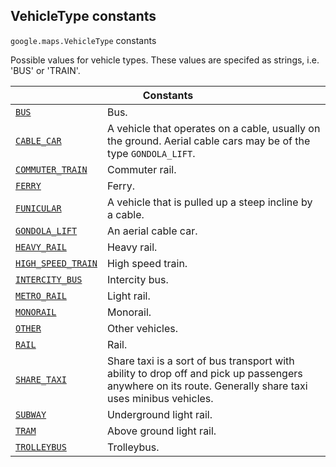 
<devsite-heading text=" VehicleType constants" for="VehicleType" level="h2" link="" toc="" back-to-top=""><h2 id="VehicleType" is-upgraded="">VehicleType constants </h2></devsite-heading>
<p>
<code translate="no" dir="ltr"><span itemprop="path">google.maps</span>.<span itemprop="name">VehicleType</span></code>
constants
</p>
<p>Possible values for vehicle types. These values are specifed as strings, i.e. 'BUS' or 'TRAIN'.</p>
<div class="devsite-table-wrapper"><table class="constants responsive" summary="VehicleType constants">
<thead>
<tr><th colspan="2">Constants</th>
</tr></thead>
<tbody>
<tr id="VehicleType.BUS">
<td itemprop="property"><code translate="no" dir="ltr"><a class="secret-link" href="#VehicleType.BUS"><span>BUS</span></a></code></td>
<td>Bus.</td>
</tr>
<tr id="VehicleType.CABLE_CAR">
<td itemprop="property"><code translate="no" dir="ltr"><a class="secret-link" href="#VehicleType.CABLE_CAR"><span>CABLE_CAR</span></a></code></td>
<td>A vehicle that operates on a cable, usually on the ground. Aerial cable cars may be of the type <code translate="no" dir="ltr"><span>GONDOLA_LIFT</span></code>.</td>
</tr>
<tr id="VehicleType.COMMUTER_TRAIN">
<td itemprop="property"><code translate="no" dir="ltr"><a class="secret-link" href="#VehicleType.COMMUTER_TRAIN"><span>COMMUTER_TRAIN</span></a></code></td>
<td>Commuter rail.</td>
</tr>
<tr id="VehicleType.FERRY">
<td itemprop="property"><code translate="no" dir="ltr"><a class="secret-link" href="#VehicleType.FERRY"><span>FERRY</span></a></code></td>
<td>Ferry.</td>
</tr>
<tr id="VehicleType.FUNICULAR">
<td itemprop="property"><code translate="no" dir="ltr"><a class="secret-link" href="#VehicleType.FUNICULAR"><span>FUNICULAR</span></a></code></td>
<td>A vehicle that is pulled up a steep incline by a cable.</td>
</tr>
<tr id="VehicleType.GONDOLA_LIFT">
<td itemprop="property"><code translate="no" dir="ltr"><a class="secret-link" href="#VehicleType.GONDOLA_LIFT"><span>GONDOLA_LIFT</span></a></code></td>
<td>An aerial cable car.</td>
</tr>
<tr id="VehicleType.HEAVY_RAIL">
<td itemprop="property"><code translate="no" dir="ltr"><a class="secret-link" href="#VehicleType.HEAVY_RAIL"><span>HEAVY_RAIL</span></a></code></td>
<td>Heavy rail.</td>
</tr>
<tr id="VehicleType.HIGH_SPEED_TRAIN">
<td itemprop="property"><code translate="no" dir="ltr"><a class="secret-link" href="#VehicleType.HIGH_SPEED_TRAIN"><span>HIGH_SPEED_TRAIN</span></a></code></td>
<td>High speed train.</td>
</tr>
<tr id="VehicleType.INTERCITY_BUS">
<td itemprop="property"><code translate="no" dir="ltr"><a class="secret-link" href="#VehicleType.INTERCITY_BUS"><span>INTERCITY_BUS</span></a></code></td>
<td>Intercity bus.</td>
</tr>
<tr id="VehicleType.METRO_RAIL">
<td itemprop="property"><code translate="no" dir="ltr"><a class="secret-link" href="#VehicleType.METRO_RAIL"><span>METRO_RAIL</span></a></code></td>
<td>Light rail.</td>
</tr>
<tr id="VehicleType.MONORAIL">
<td itemprop="property"><code translate="no" dir="ltr"><a class="secret-link" href="#VehicleType.MONORAIL"><span>MONORAIL</span></a></code></td>
<td>Monorail.</td>
</tr>
<tr id="VehicleType.OTHER">
<td itemprop="property"><code translate="no" dir="ltr"><a class="secret-link" href="#VehicleType.OTHER"><span>OTHER</span></a></code></td>
<td>Other vehicles.</td>
</tr>
<tr id="VehicleType.RAIL">
<td itemprop="property"><code translate="no" dir="ltr"><a class="secret-link" href="#VehicleType.RAIL"><span>RAIL</span></a></code></td>
<td>Rail.</td>
</tr>
<tr id="VehicleType.SHARE_TAXI">
<td itemprop="property"><code translate="no" dir="ltr"><a class="secret-link" href="#VehicleType.SHARE_TAXI"><span>SHARE_TAXI</span></a></code></td>
<td>Share taxi is a sort of bus transport with ability to drop off and pick up passengers anywhere on its route. Generally share taxi uses minibus vehicles.</td>
</tr>
<tr id="VehicleType.SUBWAY">
<td itemprop="property"><code translate="no" dir="ltr"><a class="secret-link" href="#VehicleType.SUBWAY"><span>SUBWAY</span></a></code></td>
<td>Underground light rail.</td>
</tr>
<tr id="VehicleType.TRAM">
<td itemprop="property"><code translate="no" dir="ltr"><a class="secret-link" href="#VehicleType.TRAM"><span>TRAM</span></a></code></td>
<td>Above ground light rail.</td>
</tr>
<tr id="VehicleType.TROLLEYBUS">
<td itemprop="property"><code translate="no" dir="ltr"><a class="secret-link" href="#VehicleType.TROLLEYBUS"><span>TROLLEYBUS</span></a></code></td>
<td>Trolleybus.</td>
</tr>
</tbody>
</table></div>
<script src="replace_links.js"></script>
